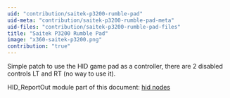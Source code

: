 ```yaml
---
uid: "contribution/saitek-p3200-rumble-pad"
uid-meta: "contribution/saitek-p3200-rumble-pad-meta"
uid-files: "contribution/saitek-p3200-rumble-pad-files"
title: "Saitek P3200 Rumble Pad"
image: "x360-saitek-p3200.png"
contribution: "true"
---
```


Simple patch to use the HID game pad as a controller, 
there are 2 disabled controls LT and RT (no way to use it).

HID_ReportOut module part of this document:
[hid nodes](https://betadocs.vvvv.org/topics/io/protocols/hid-nodes.html)


